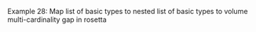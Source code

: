 Example 28:
Map list of basic types to nested list of basic types to volume multi-cardinality gap in rosetta